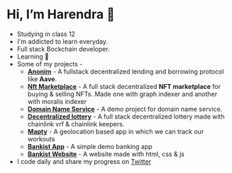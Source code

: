 # Hi, I’m Harendra 👋 

- Studying in class 12
- I'm addicted to learn everyday.
- Full stack Bockchain developer.
- Learning 🌱
- Some of my projects -
  - [**Anonim**](https://github.com/harendra-shakya/anonim) - A fullstack decentralized lending and borrowing protocol like **Aave**.
  - [**Nft Marketplace**](https://github.com/harendra-shakya/nft-marketplace) - A full stack decentralized **NFT marketplace** for buying & selling NFTs. Made one with graph indexer and another with moralis indexer
  - [**Domain Name Service**](https://github.com/harendra-shakya/Polygon-Name-Service) - A demo project for domain name service.
  - [**Decentralized lottery**](https://github.com/harendra-shakya/decentralized-lottery) - A full stack decentralized lottery made with chainlink vrf & chainlink keepers.
  - [**Mapty**](https://github.com/harendra-shakya/Mapty) - A geolocation based app in which we can track our workouts
  - [**Bankist App**](https://github.com/harendra-shakya/Bankist-App) - A simple demo banking app
  - [**Bankist Website**](https://sage-gnome-d61840.netlify.app/) - A website made with html, css & js
- I code daily and share my progress on [Twitter](https://twitter.com/harendrashakya_) 

<!---
harendra-shakya/harendra-shakya is a ✨ special ✨ repository because its `README.md` (this file) appears on your GitHub profile.
You can click the Preview link to take a look at your changes.
--->

